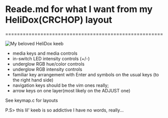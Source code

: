 # Reade.md for what I want from my HeliDox(CRCHOP) layout
======================================================


![My beloved HeliDox keeb](https://i.imgur.com/NbVAB3g.jpg)

- media keys and media controls
- in-switch LED intensity controls (+/-)
- underglow RGB hue/color controls
- underglow RGB intensity controls
- familiar key arrangement with Enter and symbols on the usual keys (to the right hand side)
- navigation keys should be the vim ones really;
- arrow keys on one layer(most likely on the ADJUST one)

See keymap.c for layouts


P.S> this lil' keeb is so addictive I have no words, really...
